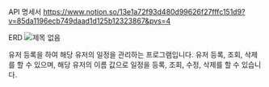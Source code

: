 
API 명세서
https://www.notion.so/13e1a72f93d480d99626f27fffc151d9?v=85da1196ecb749daad1d125b12323867&pvs=4

ERD
![제목 없음](https://github.com/user-attachments/assets/1ae7e8e2-53d7-482c-aa1a-cc2400941193)

유저 등록을 하여 해당 유저의 일정을 관리하는 프로그램입니다.
유저 등록, 조회, 삭제를 할 수 있으며,
해당 유저의 이름 값으로 일정을 등록, 조회, 수정, 삭제를 할 수 있습니다.
